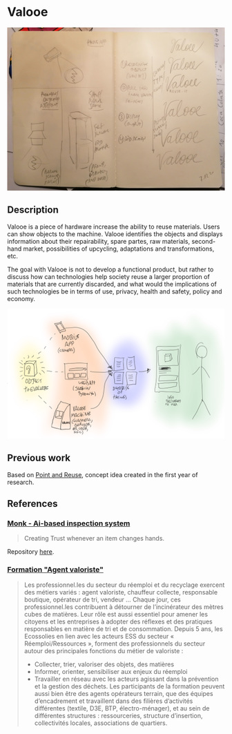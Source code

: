 # Valooe

![](header.jpg)

## Description

Valooe is a piece of hardware increase the ability to reuse materials. Users can show objects to the machine. Valooe identifies the objects and displays information about their repairability, spare partes, raw materials, second-hand market, possibilities of upcycling, adaptations and transformations, etc.

The goal with Valooe is not to develop a functional product, but rather to discuss how can technologies help society reuse a larger proportion of materials that are currently discarded, and what would the implications of such technologies be in terms of use, privacy, health and safety, policy and economy.

![](valooe.png)

## Previous work

Based on [Point and Reuse](https://is.efeefe.me/concepts/point-reuse), concept idea created in the first year of research.

## References

### [Monk - Ai-based inspection system](https://monkvision.ai/#how-it-works)

> Creating Trust whenever an item changes hands.

Repository [here](https://github.com/Tessellate-Imaging/monk_v1).

### [Formation "Agent valoriste"](https://ecossolies.fr/Formation-Agent-valoriste)

> Les professionnel.les du secteur du réemploi et du recyclage exercent des métiers variés : agent valoriste, chauffeur collecte, responsable boutique, opérateur de tri, vendeur … Chaque jour, ces professionnel.les contribuent à détourner de l’incinérateur des mètres cubes de matières. Leur rôle est aussi essentiel pour amener les citoyens et les entreprises à adopter des réflexes et des pratiques responsables en matière de tri et de consommation.
> Depuis 5 ans, les Ecossolies en lien avec les acteurs ESS du secteur « Réemploi/Ressources », forment des professionnels du secteur autour des principales fonctions du métier de valoriste :
>  - Collecter, trier, valoriser des objets, des matières
>  - Informer, orienter, sensibiliser aux enjeux du réemploi
>  - Travailler en réseau avec les acteurs agissant dans la prévention et la gestion des déchets.
> Les participants de la formation peuvent aussi bien être des agents opérateurs terrain, que des équipes d’encadrement et travaillent dans des filières d’activités différentes (textile, D3E, BTP, électro-ménager), et au sein de différentes structures : ressourceries, structure d’insertion, collectivités locales, associations de quartiers.
